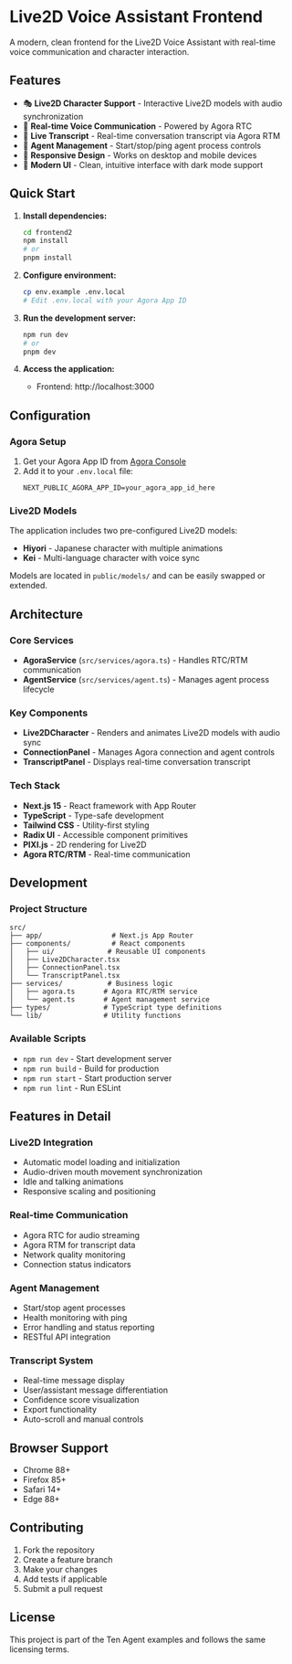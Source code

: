 # Live2D Voice Assistant Frontend

A modern, clean frontend for the Live2D Voice Assistant with real-time voice communication and character interaction.

## Features

- 🎭 **Live2D Character Support** - Interactive Live2D models with audio synchronization
- 🎤 **Real-time Voice Communication** - Powered by Agora RTC
- 💬 **Live Transcript** - Real-time conversation transcript via Agora RTM
- 🤖 **Agent Management** - Start/stop/ping agent process controls
- 📱 **Responsive Design** - Works on desktop and mobile devices
- 🎨 **Modern UI** - Clean, intuitive interface with dark mode support

## Quick Start

1. **Install dependencies:**
   ```bash
   cd frontend2
   npm install
   # or
   pnpm install
   ```

2. **Configure environment:**
   ```bash
   cp env.example .env.local
   # Edit .env.local with your Agora App ID
   ```

3. **Run the development server:**
   ```bash
   npm run dev
   # or
   pnpm dev
   ```

4. **Access the application:**
   - Frontend: http://localhost:3000

## Configuration

### Agora Setup

1. Get your Agora App ID from [Agora Console](https://console.agora.io/)
2. Add it to your `.env.local` file:
   ```
   NEXT_PUBLIC_AGORA_APP_ID=your_agora_app_id_here
   ```

### Live2D Models

The application includes two pre-configured Live2D models:
- **Hiyori** - Japanese character with multiple animations
- **Kei** - Multi-language character with voice sync

Models are located in `public/models/` and can be easily swapped or extended.

## Architecture

### Core Services

- **AgoraService** (`src/services/agora.ts`) - Handles RTC/RTM communication
- **AgentService** (`src/services/agent.ts`) - Manages agent process lifecycle

### Key Components

- **Live2DCharacter** - Renders and animates Live2D models with audio sync
- **ConnectionPanel** - Manages Agora connection and agent controls
- **TranscriptPanel** - Displays real-time conversation transcript

### Tech Stack

- **Next.js 15** - React framework with App Router
- **TypeScript** - Type-safe development
- **Tailwind CSS** - Utility-first styling
- **Radix UI** - Accessible component primitives
- **PIXI.js** - 2D rendering for Live2D
- **Agora RTC/RTM** - Real-time communication

## Development

### Project Structure

```
src/
├── app/                 # Next.js App Router
├── components/          # React components
│   ├── ui/             # Reusable UI components
│   ├── Live2DCharacter.tsx
│   ├── ConnectionPanel.tsx
│   └── TranscriptPanel.tsx
├── services/           # Business logic
│   ├── agora.ts       # Agora RTC/RTM service
│   └── agent.ts       # Agent management service
├── types/             # TypeScript type definitions
└── lib/               # Utility functions
```

### Available Scripts

- `npm run dev` - Start development server
- `npm run build` - Build for production
- `npm run start` - Start production server
- `npm run lint` - Run ESLint

## Features in Detail

### Live2D Integration

- Automatic model loading and initialization
- Audio-driven mouth movement synchronization
- Idle and talking animations
- Responsive scaling and positioning

### Real-time Communication

- Agora RTC for audio streaming
- Agora RTM for transcript data
- Network quality monitoring
- Connection status indicators

### Agent Management

- Start/stop agent processes
- Health monitoring with ping
- Error handling and status reporting
- RESTful API integration

### Transcript System

- Real-time message display
- User/assistant message differentiation
- Confidence score visualization
- Export functionality
- Auto-scroll and manual controls

## Browser Support

- Chrome 88+
- Firefox 85+
- Safari 14+
- Edge 88+

## Contributing

1. Fork the repository
2. Create a feature branch
3. Make your changes
4. Add tests if applicable
5. Submit a pull request

## License

This project is part of the Ten Agent examples and follows the same licensing terms.
